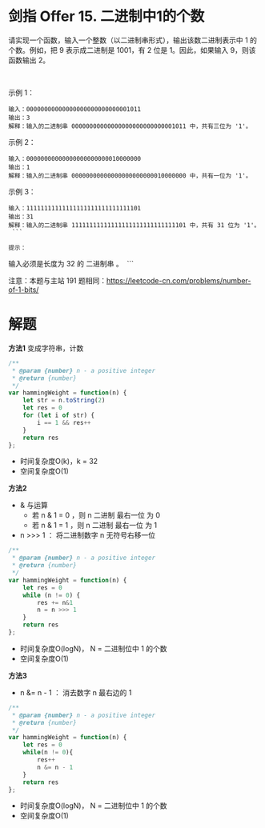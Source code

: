 # 剑指 Offer 15. 二进制中1的个数
请实现一个函数，输入一个整数（以二进制串形式），输出该数二进制表示中 1 的个数。例如，把 9 表示成二进制是 1001，有 2 位是 1。因此，如果输入 9，则该函数输出 2。

 

示例 1：
```
输入：00000000000000000000000000001011
输出：3
解释：输入的二进制串 00000000000000000000000000001011 中，共有三位为 '1'。
```
示例 2：
```
输入：00000000000000000000000010000000
输出：1
解释：输入的二进制串 00000000000000000000000010000000 中，共有一位为 '1'。
```
示例 3：
```
输入：11111111111111111111111111111101
输出：31
解释：输入的二进制串 11111111111111111111111111111101 中，共有 31 位为 '1'。
 ```

提示：
```
输入必须是长度为 32 的 二进制串 。
 ```

注意：本题与主站 191 题相同：https://leetcode-cn.com/problems/number-of-1-bits/

# 解题
**方法1**
变成字符串，计数
```js
/**
 * @param {number} n - a positive integer
 * @return {number}
 */
var hammingWeight = function(n) {
    let str = n.toString(2)
    let res = 0
    for (let i of str) {
        i == 1 && res++
    }
    return res
};
```
- 时间复杂度O(k)，k = 32
- 空间复杂度O(1)

**方法2**
- & 与运算
  - 若 n & 1 = 0 ，则 n 二进制 最右一位 为 0 
  - 若 n & 1 = 1 ，则 n 二进制 最右一位 为 1 
- n >>> 1 ： 将二进制数字 n 无符号右移一位
```js
/**
 * @param {number} n - a positive integer
 * @return {number}
 */
var hammingWeight = function(n) {
    let res = 0
    while (n != 0) {
        res += n&1
        n = n >>> 1
    }
    return res
};
```
- 时间复杂度O(logN)， N = 二进制位中 1 的个数
- 空间复杂度O(1)

**方法3**
- n &= n - 1 ： 消去数字 n 最右边的 1
```js
/**
 * @param {number} n - a positive integer
 * @return {number}
 */
var hammingWeight = function(n) {
    let res = 0
    while(n != 0){
        res++
        n &= n - 1
    }
    return res
};
```
- 时间复杂度O(logN)， N = 二进制位中 1 的个数
- 空间复杂度O(1)